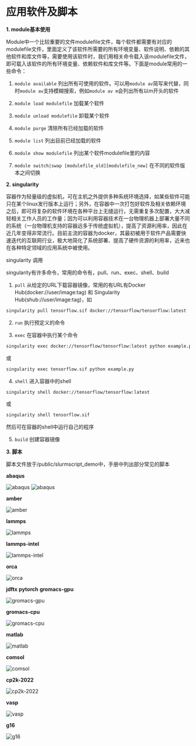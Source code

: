 # 应用软件及脚本

**1. module基本使用**

Module中一个比较重要的文件modulefile文件，每个软件都需要有对应的modulefile文件，里面定义了该软件所需要的所有环境变量、软件说明、依赖的其他软件和库文件等，需要使用该软件时，我们用相关命令载入该modulefile文件，即可载入该软件的所有环境变量、依赖软件和库文件等。下面是module常用的一些命令：

1. `module available`
  列出所有可使用的软件。可以用`module av`简写来代替，同时`module av`支持模糊搜索，例如`module av m`会列出所有以m开头的软件

2. `module load modulefile`
  加载某个软件

3. `module unload modulefile`
  卸载某个软件

4. `module purge`
  清除所有已经加载的软件

5. `module list`
  列出目前已经加载的软件

6. `module show modulefile`
  列出某个软件modulefile里的内容

7. `module switch|swap [modulefile_old][modulefile_new]`
  在不同的软件版本之间切换

**2. singularity**

容器作为轻量级的虚拟机，可在主机之外提供多种系统环境选择，如某些软件可能只在某个linux发行版本上运行；另外，在容器中一次打包好软件及相关依赖环境之后，即可将复杂的软件环境在各种平台上无缝运行，无需重复多次配置，大大减轻相关工作人员的工作量；因为可以利用容器技术在一台物理机器上部署大量不同的系统（一台物理机支持的容器远多于传统虚拟机），提高了资源利用率，因此在近几年变得非常流行。目前主流的容器为docker，其最初被用于软件产品需要快速迭代的互联网行业，极大地简化了系统部署、提高了硬件资源的利用率，近来也在各种特定领域的应用系统中被使用。

singularity 调用

singularity有许多命令，常用的命令有，pull、run、exec、shell、build

1. `pull`
  从给定的URL下载容器镜像，常用的有URL有Docker Hub(docker://user/image:tag) 和 Singularity Hub(shub://user/image:tag)，如
  ```bash
  singularity pull tensorflow.sif docker://tensorflow/tensorflow:latest
  ```

2. `run`
  执行预定义的命令

3. `exec`
  在容器中执行某个命令
  ```bash
  singularity exec docker://tensorflow/tensorflow:latest python example.py
  ```
  或
  ```bash
  singularity exec tensorflow.sif python example.py
  ```

4. `shell`
  进入容器中的shell
  ```bash
  singularity shell docker://tensorflow/tensorflow:latest
  ```
  或
  ```bash
  singularity shell tensorflow.sif
  ```
  然后可在容器的shell中运行自己的程序

5. `build`
  创建容器镜像

**3. 脚本**

脚本文件放于/public/slurmscript_demo中，手册中列出部分常见的脚本

**abaqus**

![abaqus](../_images/app1.png)
![abaqus](../_images/app2.png)

**amber**

![amber](../_images/app3.png)

**lammps**

![lammps](../_images/app4.png)

**lammps-intel**

![lammps-intel](../_images/app5.png)

**orca**

![orca](../_images/app6.png)

**jdftx** **pytorch** **gromacs-gpu**

![gromacs-gpu](../_images/app9.png)

**gromacs-cpu**

![gromacs-cpu](../_images/app11.png)

**matlab**

![matlab](../_images/app10.png)

**comsol**

![comsol](../_images/app12.png)

**cp2k-2022**

![cp2k-2022](../_images/app13.png)

**vasp**

![vasp](../_images/app15.png)

**g16**

![g16](../_images/app14.png)

